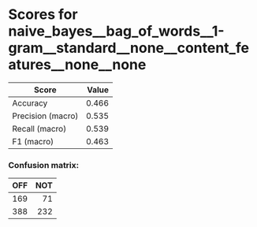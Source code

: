 # Scores for naive_bayes__bag_of_words__1-gram__standard__none__content_features__none__none
|      Score      |Value|
|-----------------|----:|
|Accuracy         |0.466|
|Precision (macro)|0.535|
|Recall (macro)   |0.539|
|F1 (macro)       |0.463|

### Confusion matrix:
|OFF|NOT|
|--:|--:|
|169| 71|
|388|232|
